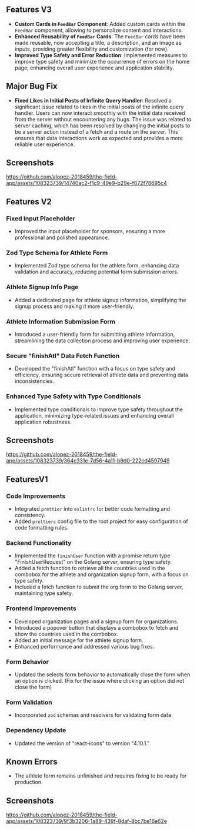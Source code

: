 ## **Features V3**

- **Custom Cards in `FeedBar` Component**: Added custom cards within the `FeedBar` component, allowing to personalize content and interactions.
- **Enhanced Reusability of `FeedBar` Cards**: The `FeedBar` cards have been made reusable, now accepting a title, a description, and an image as inputs, providing greater flexibility and customization (for now).
- **Improved Type Safety and Error Reduction**: Implemented measures to improve type safety and minimize the occurrence of errors on the home page, enhancing overall user experience and application stability.

## **Major Bug Fix**

- **Fixed Likes in Initial Posts of Infinite Query Handler**: Resolved a significant issue related to likes in the initial posts of the infinite query handler. Users can now interact smoothly with the initial data received from the server without encountering any bugs. The issue was related to server caching, which has been resolved by changing the initial posts to be a server action instead of a fetch and a route on the server. This ensures that data interactions work as expected and provides a more reliable user experience.

## **Screenshots**



https://github.com/alopez-2018459/the-field-app/assets/108323739/14740ac2-f1c9-49e9-b29e-f672f78695c4



##

##

##

## **Features V2**

### **Fixed Input Placeholder**

- Improved the input placeholder for sponsors, ensuring a more professional and polished appearance.

### **Zod Type Schema for Athlete Form**

- Implemented Zod type schema for the athlete form, enhancing data validation and accuracy, reducing potential form submission errors.

### **Athlete Signup Info Page**

- Added a dedicated page for athlete signup information, simplifying the signup process and making it more user-friendly.

### **Athlete Information Submission Form**

- Introduced a user-friendly form for submitting athlete information, streamlining the data collection process and improving user experience.

### **Secure "finishAtl" Data Fetch Function**

- Developed the "finishAtl" function with a focus on type safety and efficiency, ensuring secure retrieval of athlete data and preventing data inconsistencies.

### **Enhanced Type Safety with Type Conditionals**

- Implemented type conditionals to improve type safety throughout the application, minimizing type-related issues and enhancing overall application robustness.


## **Screenshots**

https://github.com/alopez-2018459/the-field-app/assets/108323739/364c331e-7d56-4a11-b9d0-222cd4597949

##

##

##

## **FeaturesV1**

### Code Improvements

- Integrated `prettier` into `eslintrc` for better code formatting and consistency.
- Added `prettierc` config file to the root project for easy configuration of code formatting rules.

### Backend Functionality

- Implemented the `finishUser` function with a promise return type "FinishUserRequest" on the Golang server, ensuring type safety.
- Added a fetch function to retrieve all the countries used in the combobox for the athlete and organization signup form, with a focus on type safety.
- Included a fetch function to submit the org form to the Golang server, maintaining type safety.

### Frontend Improvements

- Developed organization pages and a signup form for organizations.
- Introduced a popover button that displays a combobox to fetch and show the countries used in the combobox.
- Added an initial message for the athlete signup form.
- Enhanced performance and addressed various bug fixes.

### Form Behavior

- Updated the selects form behavior to automatically close the form when an option is clicked. (Fix for the issue where clicking an option did not close the form)

### Form Validation

- Incorporated `zod` schemas and resolvers for validating form data.

### Dependency Update

- Updated the version of "react-icons" to version "4.10.1."

## **Known Errors**

- The athlete form remains unfinished and requires fixing to be ready for production.

## **Screenshots**

https://github.com/alopez-2018459/the-field-app/assets/108323739/9f3b3206-1a89-439f-8daf-8bc7be16a62e
